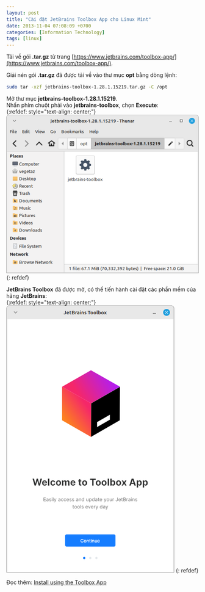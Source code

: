 ```yaml
---
layout: post
title: "Cài đặt JetBrains Toolbox App cho Linux Mint"
date: 2013-11-04 07:08:09 +0700
categories: [Information Technology]
tags: [linux]
---
```


Tải về gói **.tar.gz** từ trang [https://www.jetbrains.com/toolbox-app/](https://www.jetbrains.com/toolbox-app/).  

Giải nén gói **.tar.gz** đã được tải về  vào thư mục **opt** bằng dòng lệnh:  
```bash
sudo tar -xzf jetbrains-toolbox-1.28.1.15219.tar.gz -C /opt
```  

Mở thư mục **jetbrains-toolbox-1.28.1.15219**.  
Nhấn phím chuột phải vào **jetbrains-toolbox**, chọn **Execute**:  
{:refdef: style="text-align: center;"}
![jetbrains-toolbox](/static/img/posts/jetbrains-toolbox/Excute-jetbrains-toolboxe.png)
{: refdef}  

**JetBrains Toolbox** đã được mở, có thể tiến hành cài đặt các phần mềm của hãng **JetBrains**:  
{:refdef: style="text-align: center;"}
![JetBrains Toolbox](/static/img/posts/jetbrains-toolbox/JetBrains-Toolbox.png)
{: refdef}  

Đọc thêm: [Install using the Toolbox App](https://www.jetbrains.com/help/idea/installation-guide.html#toolbox)  
